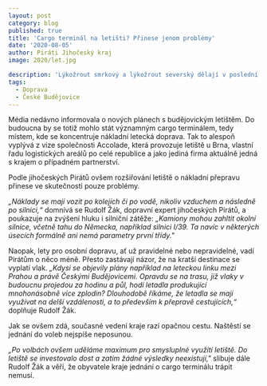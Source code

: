 ```yaml
---
layout: post
category: blog
published: true
title: 'Cargo terminál na letišti? Přinese jenom problémy'
date: '2020-08-05'
author: Piráti Jihočeský kraj
image: 2020/let.jpg

description: 'Lýkožrout smrkový a lýkožrout severský dělají v poslední době lesníkům velké starosti. Nucené těžby představují velké finanční ztráty a pro vodní režim krajiny je to citelná rána. Příčin je více, ale nejsou složité.'
tags:
  - Doprava
  - České Budějovice
---
```

Média nedávno informovala o nových plánech s budějovickým letištěm. Do budoucna by se totiž mohlo stát významným cargo terminálem, tedy místem, 
kde se koncentruje nákladní letecká doprava. Tak to alespoň vyplývá z vize společnosti Accolade, která provozuje letiště u Brna, vlastní řadu logistických areálů 
po celé republice a jako jediná firma aktuálně jedná s krajem o případném partnerství.

Podle jihočeských Pirátů ovšem rozšiřování letiště o nákladní přepravu přinese ve skutečnosti pouze problémy.

*„Náklady se mají vozit po kolejích či po vodě, nikoliv vzduchem a následně po silnici,“* domnívá se Rudolf Žák, dopravní expert 
jihočeských Pirátů, a poukazuje na zvýšení hluku i silniční zátěže: *„Kamiony mohou zahltit okolní silnice, včetně tahu do Německa, 
například silnici I/39. Ta navíc v některých úsecích formálně ani nemá parametry první třídy."*

Naopak, lety pro osobní dopravu, ať už pravidelné nebo nepravidelné, vadí Pirátům o něco méně. 
Přesto zastávají názor, že na kratší destinace se vyplatí vlak. 
*„Kdysi se objevily plány například na leteckou linku mezi Prahou a právě Českými Budějovicemi. 
Opravdu se na trasu, jíž vlaky v budoucnu projedou za hodinu a půl, hodí letadla produkující mnohonásobně více zplodin? Dlouhodobě říkáme, 
že letadla se mají využívat na delší vzdálenosti, a to především k přepravě cestujících,“* doplňuje Rudolf Žák.

Jak se ovšem zdá, současné vedení kraje razí opačnou cestu. Naštěstí se jednání do voleb nejspíše neposunou. 

*„Po volbách ovšem uděláme maximum pro smysluplné využití letiště. Do letiště se investovalo dost a zatím žádné výsledky neexistují,"* slibuje dále Rudolf Žák a věří, že obyvatele kraje jednání o cargo terminálu trápit nemusí.
